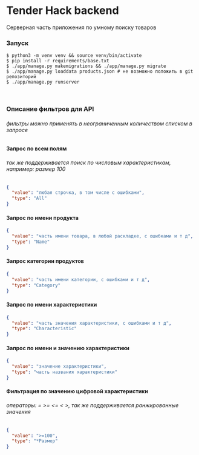 # Tender Hack backend

Серверная часть приложения по умному поиску товаров

### Запуск
```shell
$ python3 -m venv venv && source venv/bin/activate
$ pip install -r requirements/base.txt
$ ./app/manage.py makemigrations && ./app/manage.py migrate
$ ./app/manage.py loaddata products.json # не возможно положить в git репозиторий
$ ./app/manage.py runserver
```

<br>

### Описание фильтров для API
###### фильтры можно применять в неограниченным количеством списком в запросе

#### Запрос по всем полям
###### так же поддерживается поиск по числовым характеристикам, например: размер 100
```json
{
  "value": "любая строчка, в том числе с ошибками",
  "type": "All"
}
```
#### Запрос по имени продукта
```json
{
  "value": "часть имени товара, в любой раскладке, с ошибками и т д",
  "type": "Name"
}
```
#### Запрос категории продуктов
```json
{
  "value": "часть имени категории, с ошибками и т д",
  "type": "Category"
}
```
#### Запрос по имени характеристики
```json
{
  "value": "часть значения характеристики, с ошибками и т д",
  "type": "Characteristic"
}
```
#### Запрос по имени и значению характеристики
```json
{
  "value": "значение характеристики",
  "type": "часть названия характеристики"
}
```
#### Фильтрация по значению цифровой характеристики
###### операторы: = >= <= < >, так же поддерживается ранжированные значения
```json
{
  "value": ">=100",
  "type": "*Размер"
}
```
